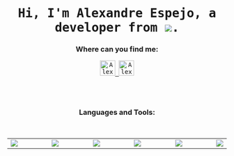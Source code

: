 <h1 align="center">
  <samp>Hi, I'm Alexandre Espejo, a developer from <img align="center" src="https://img.icons8.com/color/48/000000/brazil.png"/>. <br/> 
</h1>


<h3 align="center">Where can you find me:</h3>
<p align="center"> <samp>
  
  
  <a href="https://www.linkedin.com/in/alexandre-espejo-59b5911a9/">
    <img margin-left="100px" alt="Alexandre's Linkdein" width="35px" src="https://cdn.jsdelivr.net/npm/simple-icons@v3/icons/linkedin.svg" />
  </a>
  <a href="https://www.instagram.com/alexandre_espejo/">
    <img alt="Alexandre's Kaggle" width="35px" src="https://cdn.jsdelivr.net/npm/simple-icons@3.1.0/icons/instagram.svg" />
  </a>
</p>
  
<br/>
<br/>
  
<h3 align="center">Languages and Tools:</h3>
<br>

<table align="center" width="100%">
    
  <td width="20%">
    <img src="https://img.icons8.com/ios/50/000000/react-native.png"/> 
  </td>

  <td width="20%">
    <img src="https://img.icons8.com/ios-filled/50/000000/javascript.png"/>
  </td>

  <td width="20%">
    <img src="https://img.icons8.com/windows/50/000000/node-js.png"/>
  </td>
  
  <td width="20%">
    <img src="https://img.icons8.com/ios-filled/50/000000/git.png"/>
  </td>

  <td width="20%">
    <img src="https://img.icons8.com/material-outlined/50/000000/html-5.png"/>
  </td>

  <td width="20%">
    <img src="https://img.icons8.com/ios-filled/50/000000/c-sharp-logo.png"/>
  </td>
  
</table>


